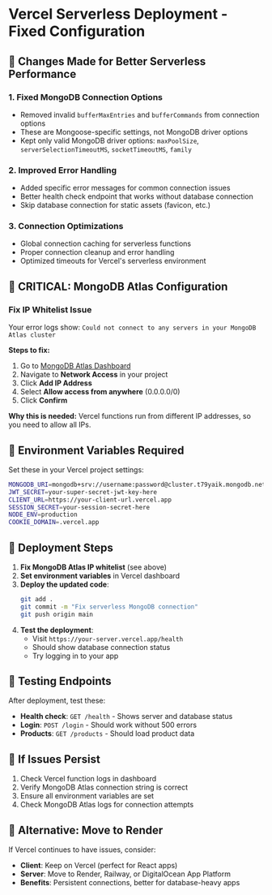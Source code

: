 # Vercel Serverless Deployment - Fixed Configuration

## 🔧 Changes Made for Better Serverless Performance

### 1. **Fixed MongoDB Connection Options**
- Removed invalid `bufferMaxEntries` and `bufferCommands` from connection options
- These are Mongoose-specific settings, not MongoDB driver options
- Kept only valid MongoDB driver options: `maxPoolSize`, `serverSelectionTimeoutMS`, `socketTimeoutMS`, `family`

### 2. **Improved Error Handling**
- Added specific error messages for common connection issues
- Better health check endpoint that works without database connection
- Skip database connection for static assets (favicon, etc.)

### 3. **Connection Optimizations**
- Global connection caching for serverless functions
- Proper connection cleanup and error handling
- Optimized timeouts for Vercel's serverless environment

## 🚨 **CRITICAL: MongoDB Atlas Configuration**

### **Fix IP Whitelist Issue**
Your error logs show: `Could not connect to any servers in your MongoDB Atlas cluster`

**Steps to fix:**
1. Go to [MongoDB Atlas Dashboard](https://cloud.mongodb.com)
2. Navigate to **Network Access** in your project
3. Click **Add IP Address**
4. Select **Allow access from anywhere** (0.0.0.0/0)
5. Click **Confirm**

**Why this is needed:** Vercel functions run from different IP addresses, so you need to allow all IPs.

## 🔑 **Environment Variables Required**

Set these in your Vercel project settings:

```bash
MONGODB_URI=mongodb+srv://username:password@cluster.t79yaik.mongodb.net/cartify?retryWrites=true&w=majority
JWT_SECRET=your-super-secret-jwt-key-here
CLIENT_URL=https://your-client-url.vercel.app
SESSION_SECRET=your-session-secret-here
NODE_ENV=production
COOKIE_DOMAIN=.vercel.app
```

## 📝 **Deployment Steps**

1. **Fix MongoDB Atlas IP whitelist** (see above)
2. **Set environment variables** in Vercel dashboard
3. **Deploy the updated code**:
   ```bash
   git add .
   git commit -m "Fix serverless MongoDB connection"
   git push origin main
   ```
4. **Test the deployment**:
   - Visit `https://your-server.vercel.app/health`
   - Should show database connection status
   - Try logging in to your app

## 🧪 **Testing Endpoints**

After deployment, test these:

- **Health check**: `GET /health` - Shows server and database status
- **Login**: `POST /login` - Should work without 500 errors
- **Products**: `GET /products` - Should load product data

## 🐛 **If Issues Persist**

1. Check Vercel function logs in dashboard
2. Verify MongoDB Atlas connection string is correct
3. Ensure all environment variables are set
4. Check MongoDB Atlas logs for connection attempts

## 🔄 **Alternative: Move to Render**

If Vercel continues to have issues, consider:
- **Client**: Keep on Vercel (perfect for React apps)
- **Server**: Move to Render, Railway, or DigitalOcean App Platform
- **Benefits**: Persistent connections, better for database-heavy apps

